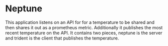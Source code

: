 # Neptune
This application listens on an API for for a temperature to be shared and then shares it out as a prometheus metric.  Additionally it publishes the most recent temperature on the API.  It contains two pieces, neptune is the server and trident is the client that publishes the temperature.